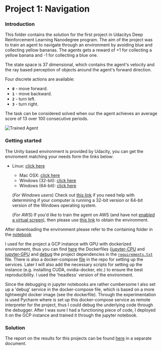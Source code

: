 [//]: # (Image References)

[image1]: https://user-images.githubusercontent.com/10624937/42135619-d90f2f28-7d12-11e8-8823-82b970a54d7e.gif "Trained Agent"

# Project 1: Navigation

### Introduction

This folder contains the solution for the first project in Udacitys Deep Reinforcement Learning Nanodegree program.
The aim of the project was to train an agent to navigate through an environment by avoiding blue and collecting yellow
bananas. The agents gets a reward of +1 for collecting a yellow banana and -1 for collecting a blue one. 

The state space is 37 dimensional, which contains the agent's velocity and the ray based perception of objects around
the agent's forward direction. 

Four discrete actions are available: 
- **`0`** - move forward.
- **`1`** - move backward.
- **`2`** - turn left.
- **`3`** - turn right.

The task can be considered solved when our the agent achieves an average score of 13 over 100 consecutive 
periods.  

![Trained Agent][image1]

### Getting started

The Unity based environment is provided by Udacity, you can get the enviroment matching your needs form the links below:

 - Linux: [click here](https://s3-us-west-1.amazonaws.com/udacity-drlnd/P1/Banana/Banana_Linux.zip)
    - Mac OSX: [click here](https://s3-us-west-1.amazonaws.com/udacity-drlnd/P1/Banana/Banana.app.zip)
    - Windows (32-bit): [click here](https://s3-us-west-1.amazonaws.com/udacity-drlnd/P1/Banana/Banana_Windows_x86.zip)
    - Windows (64-bit): [click here](https://s3-us-west-1.amazonaws.com/udacity-drlnd/P1/Banana/Banana_Windows_x86_64.zip)
    
    (_For Windows users_) Check out [this link](https://support.microsoft.com/en-us/help/827218/how-to-determine-whether-a-computer-is-running-a-32-bit-version-or-64) if you need help with determining if your computer is running a 32-bit version or 64-bit version of the Windows operating system.

    (_For AWS_) If you'd like to train the agent on AWS (and have not [enabled a virtual screen](https://github.com/Unity-Technologies/ml-agents/blob/master/docs/Training-on-Amazon-Web-Service.md)), then please use [this link](https://s3-us-west-1.amazonaws.com/udacity-drlnd/P1/Banana/Banana_Linux_NoVis.zip) to obtain the environment.

After downloading the environment please refer to the containing folder in the [notebook](../Navigation.ipynb)

I used for the project a GCP instance with GPU with dockerized environment, thus you can find 
[here](../../../../Docker) the Dockerfiles ([jupyter-CPU](../../../../Docker/Dockerfile) and 
[jupyter-GPU](../../../../Docker/Dockerfile-GPU) and [debug](../../../../Docker/Dockerfile-debug)
the project dependencies in the [`requirements.txt`](../../../../Docker/requirements.txt) file. There is also a 
docker-compose [file](../../../../docker-compose.yml) in the repo for setting up the services. 
Later I will also add the necessary scripts for setting up the instance (e.g. installing CUDA, nvidia-docker, etc.) 
to ensure the best reproducibility. I used the 'headless' version of the environment.   

Since the debugging in jupyter notebooks are rather cumbersome I also set up a 'debug' service in the docker-compose 
file, which is based on a more lightweight docker image (see the dockerfile). Through the experimentation is used 
Pycharm where is set up this docker-compose service as remote interpreter for the project, thus I could debug the 
underlying code through the debugger. After I was sure I had a functioning piece of code, I deployed it on the GCP 
instance and trained it through the jupyter notebook.

### Solution 

The report on the results for this projects can be found [here](./report.md) in a separate document.



